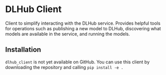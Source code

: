 # DLHub Client

Client to simplify interacting with the DLHub service. 
Provides helpful tools for operations such as publishing a new model to DLHub, 
discovering what models are available in the service, and running the models.

## Installation

`dlhub_client` is not yet available on GitHub. 
You can use this client by downloading the repository and calling `pip install -e .`
